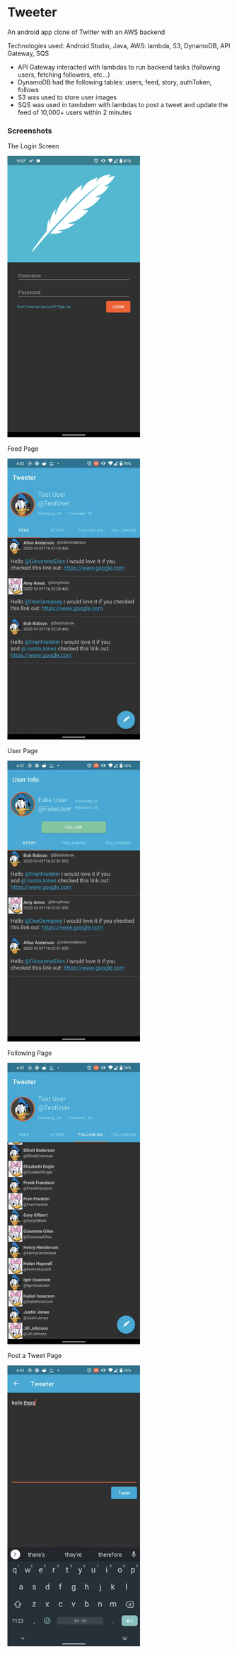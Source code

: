 # Tweeter
An android app clone of Twitter with an AWS backend

Technologies used: Android Studio, Java, AWS: lambda, S3, DynamoDB, API Gateway, SQS
 - API Gateway interacted with lambdas to run backend tasks (following users, fetching followers, etc...)
 - DynamoDB had the following tables: users, feed, story, authToken, follows
 - S3 was used to store user images
 - SQS was used in tambdem with lambdas to post a tweet and update the feed of 10,000+ users within 2 minutes
 
### Screenshots

The Login Screen

<img src="https://github.com/YoungCree/Tweeter/blob/master/TweeterLogin.jpg" width="300">

Feed Page

<img src="https://github.com/YoungCree/Tweeter/blob/master/FeedPage.jpg" width="300">

User Page

<img src="https://github.com/YoungCree/Tweeter/blob/master/UserPage.jpg" width="300">

Following Page

<img src="https://github.com/YoungCree/Tweeter/blob/master/FollowingPage.jpg" width="300">

Post a Tweet Page

<img src="https://github.com/YoungCree/Tweeter/blob/master/TweetPage.jpg" width="300">
